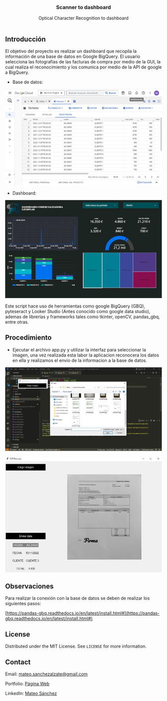 <!-- PROJECT LOGO -->
<br />

<p align="center">


  <h3 align="center">Scanner to dashboard</h3>

  <p align="center">
    Optical Character Recognition to dashboard
    <br />
    <br />
</p>



## Introducción

El objetivo del proyecto es realizar un dashboard que recopila la información de una base de datos en Google BigQuery. El usuario selecciona las fotografías de las facturas de compra por medio de la GUI, la cual realiza el reconocimiento y los comunica por medio de la API de google a BigQuery. 


* Base de datos:

![Image base](example/image1.JPG?raw=true)

* Dashboard:

![Image base](example/image2.JPG?raw=true)


Este script hace uso de herramientas como google BigQuery (GBQ), pyteseract y Looker Studio (Antes conocido como google data studio), ademas de librerías y frameworks tales como tkinter, openCV, pandas_gbq, entre otras.

<!-- USAGE EXAMPLES -->
## Procedimiento

* Ejecutar el archivo app.py y utilizar la interfaz para seleccionar la imagen, una vez realizada esta labor la aplicacion reconocera los datos en ella y realizamos el envio de la informacion a la base de datos.

![Image desktop](example/image.jpeg?raw=true)

![Image desktop](example/image3.jpg?raw=true)

## Observaciones

  Para realizar la conexión con la base de datos se deben de realizar los siguientes pasos:

  [https://pandas-gbq.readthedocs.io/en/latest/install.html#](https://pandas-gbq.readthedocs.io/en/latest/install.html#)

<!-- LICENSE -->
## License

  Distributed under the MIT License. See `LICENSE` for more information.

<!-- CONTACT -->
## Contact

Email: mateo.sanchezalzate@gmail.com

Portfolio: 
[Página Web](https://deimaxs.github.io/ "Página Web")

LinkedIn: 
[Mateo Sánchez](https://www.linkedin.com/in/mateo-sanchez-ds/ "Mateo Sánchez")
